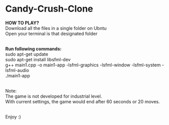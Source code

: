 # Candy-Crush-Clone

**HOW TO PLAY?**  <br>
Download all the files in a single folder on Ubntu  <br>
Open your terminal is that designated folder  <br>  <br>

**Run following commands:**  <br>
sudo apt-get update  <br>
sudo apt-get install libsfml-dev  <br>
g++ main1.cpp -o main1-app -lsfml-graphics -lsfml-window -lsfml-system -lsfml-audio  <br>
./main1-app  <br>  <br>

Note:  <br>
The game is not developed for industrial level.  <br>
With current settings, the game would end after 60 seconds or 20 moves.  <br>  <br>

Enjoy :)
